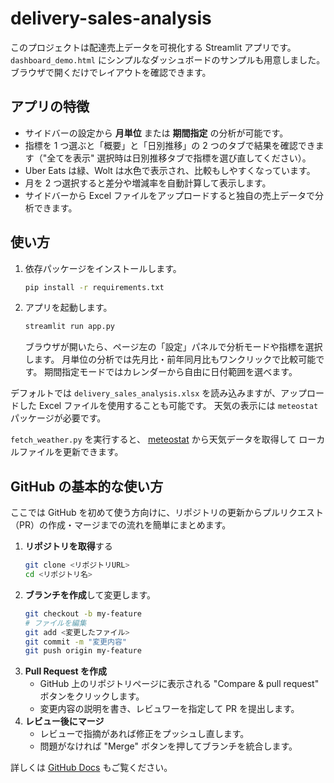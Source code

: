 # delivery-sales-analysis

このプロジェクトは配達売上データを可視化する Streamlit アプリです。
`dashboard_demo.html` にシンプルなダッシュボードのサンプルも用意しました。ブラウザで開くだけでレイアウトを確認できます。

## アプリの特徴

- サイドバーの設定から **月単位** または **期間指定** の分析が可能です。
- 指標を 1 つ選ぶと「概要」と「日別推移」の 2 つのタブで結果を確認できます（"全てを表示" 選択時は日別推移タブで指標を選び直してください）。
- Uber Eats は緑、Wolt は水色で表示され、比較もしやすくなっています。
- 月を 2 つ選択すると差分や増減率を自動計算して表示します。
- サイドバーから Excel ファイルをアップロードすると独自の売上データで分析できます。

## 使い方

1. 依存パッケージをインストールします。
   ```bash
   pip install -r requirements.txt
   ```
2. アプリを起動します。
   ```bash
   streamlit run app.py
   ```
   ブラウザが開いたら、ページ左の「設定」パネルで分析モードや指標を選択します。
   月単位の分析では先月比・前年同月比もワンクリックで比較可能です。
   期間指定モードではカレンダーから自由に日付範囲を選べます。

デフォルトでは `delivery_sales_analysis.xlsx` を読み込みますが、アップロードした Excel ファイルを使用することも可能です。
天気の表示には `meteostat` パッケージが必要です。

`fetch_weather.py` を実行すると、
[meteostat](https://github.com/meteostat/meteostat) から天気データを取得して
ローカルファイルを更新できます。

## GitHub の基本的な使い方

ここでは GitHub を初めて使う方向けに、リポジトリの更新からプルリクエスト
（PR）の作成・マージまでの流れを簡単にまとめます。

1. **リポジトリを取得**する
   ```bash
   git clone <リポジトリURL>
   cd <リポジトリ名>
   ```
2. **ブランチを作成**して変更します。
   ```bash
   git checkout -b my-feature
   # ファイルを編集
   git add <変更したファイル>
   git commit -m "変更内容"
   git push origin my-feature
   ```
3. **Pull Request を作成**
   - GitHub 上のリポジトリページに表示される
     "Compare & pull request" ボタンをクリックします。
   - 変更内容の説明を書き、レビュワーを指定して PR を提出します。
4. **レビュー後にマージ**
   - レビューで指摘があれば修正をプッシュし直します。
   - 問題がなければ "Merge" ボタンを押してブランチを統合します。

詳しくは [GitHub Docs](https://docs.github.com/ja) もご覧ください。
